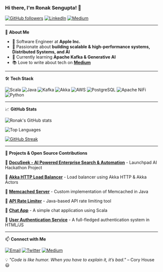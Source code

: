 
### Hi there, I'm Ronak Sengupta! 👋

[![GitHub followers](https://img.shields.io/github/followers/r1999-ron?style=social)](https://github.com/r1999-ron)
[![LinkedIn](https://img.shields.io/badge/LinkedIn-blue?style=flat-square&logo=linkedin&logoColor=white)](https://www.linkedin.com/in/ronak-s-803b98194/)
[![Medium](https://img.shields.io/badge/Medium-black?style=flat-square&logo=medium&logoColor=white)](https://medium.com/@ronaksengupta)

---

🌟 **About Me**
- 🔭 Software Engineer at **Apple Inc.**
- 🚀 Passionate about **building scalable & high-performance systems, Distributed Systems, and AI**
- 🎯 Currently learning **Apache Kafka & Generative AI**
- 📚 Love to write about tech on **[Medium](https://medium.com/@ronaksengupta)**

---

🛠️ **Tech Stack**

![Scala](https://img.shields.io/badge/Scala-%23DC322F.svg?style=flat-square&logo=scala&logoColor=white)
![Java](https://img.shields.io/badge/Java-%23ED8B00.svg?style=flat-square&logo=openjdk&logoColor=white)
![Kafka](https://img.shields.io/badge/Kafka-000000.svg?style=flat-square&logo=apache-kafka&logoColor=white)
![Akka](https://img.shields.io/badge/Akka-3D76C3.svg?style=flat-square&logo=akka&logoColor=white)
![AWS](https://img.shields.io/badge/AWS-%23FF9900.svg?style=flat-square&logo=amazon-aws&logoColor=white)
![PostgreSQL](https://img.shields.io/badge/PostgreSQL-336791.svg?style=flat-square&logo=postgresql&logoColor=white)
![Apache NiFi](https://img.shields.io/badge/Apache%20NiFi-0669E1.svg?style=flat-square&logo=apache&logoColor=white)
![Python](https://img.shields.io/badge/Python-3776AB.svg?style=flat-square&logo=python&logoColor=white)

---

📈 **GitHub Stats**

![Ronak's GitHub stats](https://github-readme-stats.vercel.app/api?username=r1999-ron&show_icons=true&theme=dark)

![Top Languages](https://github-readme-stats.vercel.app/api/top-langs/?username=r1999-ron&layout=compact&theme=dark)

[![GitHub Streak](https://github-readme-streak-stats.herokuapp.com/?user=r1999-ron&theme=dark)](https://github.com/r1999-ron)

---

🚀 **Projects & Open Source Contributions**

🔹 [**DocuSeek - AI Powered Enterprise Search & Automation**](https://github.com/r1999-ron/Launchpad-AI-Hackathon) - Launchpad AI Hackathon Project

🔹 [**Akka HTTP Load Balancer**](https://github.com/r1999-ron/akka-http-load-balancer) - Load balancer using Akka HTTP & Akka Actors

🔹 [**Memcached Server**](https://github.com/r1999-ron/MemcachedServer) - Custom implementation of Memcached in Java

🔹 [**API Rate Limiter**](https://github.com/r1999-ron/APIRateLimiterDemo) - Java-based API rate limiting tool

🔹 [**Chat App**](https://github.com/r1999-ron/chat-app-repo) - A simple chat application using Scala

🔹 [**User Authentication Service**](https://github.com/r1999-ron/user-auth-service) - A full-fledged authentication system in HTML/JS

---

📫 **Connect with Me**

[![Email](https://img.shields.io/badge/Email-D14836?style=flat-square&logo=gmail&logoColor=white)](mailto:ronak.sengupta99@gmail.com)
[![Twitter](https://img.shields.io/badge/Twitter-%231DA1F2.svg?style=flat-square&logo=twitter&logoColor=white)](https://twitter.com/ronaks99)
[![Medium](https://img.shields.io/badge/Medium-black?style=flat-square&logo=medium&logoColor=white)](https://medium.com/@ronaksengupta)

💡 _"Code is like humor. When you have to explain it, it’s bad."_ – Cory House 😃
